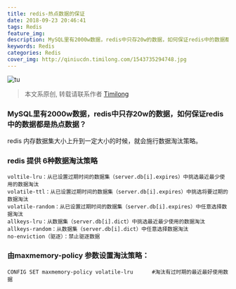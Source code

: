 ```yaml
---
title: redis-热点数据的保证
date: 2018-09-23 20:46:41
tags: Redis
feature_img:
description: MySQL里有2000w数据，redis中只存20w的数据，如何保证redis中的数据都是热点数据？
keywords: Redis
categories: Redis
cover_img: http://qiniucdn.timilong.com/1543735294748.jpg
---
```


![tu](http://qiniucdn.timilong.com/1543735294748.jpg)

> 本文系原创, 转载请联系作者 [Timilong](http://blog.timilong.com/about)

### MySQL里有2000w数据，redis中只存20w的数据，如何保证redis中的数据都是热点数据？

redis 内存数据集大小上升到一定大小的时候，就会施行数据淘汰策略。

### redis 提供 6种数据淘汰策略
```
voltile-lru：从已设置过期时间的数据集（server.db[i].expires）中挑选最近最少使用的数据淘汰
volatile-ttl：从已设置过期时间的数据集（server.db[i].expires）中挑选将要过期的数据淘汰
volatile-random：从已设置过期时间的数据集（server.db[i].expires）中任意选择数据淘汰
allkeys-lru：从数据集（server.db[i].dict）中挑选最近最少使用的数据淘汰
allkeys-random：从数据集（server.db[i].dict）中任意选择数据淘汰
no-enviction（驱逐）：禁止驱逐数据
```

### 由maxmemory-policy 参数设置淘汰策略：
```
CONFIG SET maxmemory-policy volatile-lru      #淘汰有过时期的最近最好使用数据
```

